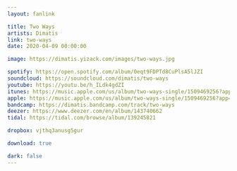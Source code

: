```yaml
---
layout: fanlink

title: Two Ways
artists: Dimatis
link: two-ways
date: 2020-04-09 00:00:00

image: https://dimatis.yizack.com/images/two-ways.jpg

spotify: https://open.spotify.com/album/0eqt9FDPTd8CuPlsA5lJZI
soundcloud: https://soundcloud.com/dimatis/two-ways
youtube: https://youtu.be/h_ILdk4gdZI
itunes: https://music.apple.com/us/album/two-ways-single/1509469256?app=itunes&ls=1
apple: https://music.apple.com/us/album/two-ways-single/1509469256?app=music&ls=1
bandcamp: https://dimatis.bandcamp.com/track/two-ways
deezer: https://www.deezer.com/en/album/143740662
tidal: https://tidal.com/browse/album/139245821

dropbox: vjthq3anusg5gur

download: true

dark: false
---
```

